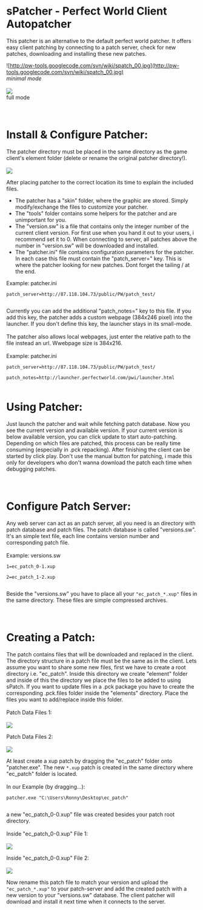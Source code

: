 # sPatcher - Perfect World Client Autopatcher #

This patcher is an alternative to the default perfect world patcher. It offers easy client patching by connecting to a patch server, check for new patches, downloading and installing these new patches.

![http://pw-tools.googlecode.com/svn/wiki/spatch_00.jpg](http://pw-tools.googlecode.com/svn/wiki/spatch_00.jpg)
<br>
<code>*</code>minimal mode<br>
<br>
<img src='http://pw-tools.googlecode.com/svn/wiki/spatch_01.jpg' />
<br>
<code>*</code>full mode<br>
<br>
<br>
<h1>Install & Configure Patcher:</h1>

The patcher directory must be placed in the same directory as the game client's element folder (delete or rename the original patcher directory!).<br>
<br>
<img src='http://pw-tools.googlecode.com/svn/wiki/spatch_install.jpg' />


After placing patcher to the correct location its time to explain the included files.<br>
<ul><li>The patcher has a "skin" folder, where the graphic are stored. Simply modify/exchange the files to customize your patcher.<br>
</li><li>The "tools" folder contains some helpers for the patcher and are unimportant for you.<br>
</li><li>The "version.sw" is a file that contains only the integer number of the current client version. For first use when you hand it out to your users, i recommend set it to 0. When connecting to server, all patches above the number in "version.sw" will be downloaded and installed.<br>
</li><li>The "patcher.ini" file contains configuration parameters for the patcher. In each case this file must contain the "patch_server=" key. This is where the patcher looking for new patches. Dont forget the tailing / at the end.</li></ul>

Example: patcher.ini<br>
<pre><code>patch_server=http://87.118.104.73/public/PW/patch_test/<br>
</code></pre>

Currently you can add the additional "patch_notes=" key to this file. If you add this key, the patcher adds a custom webpage (384x246 pixel) into the launcher. If you don't define this key, the launcher stays in its small-mode.<br>
<br>
The patcher also allows local webpages, just enter the relative path to the file instead an url. Wwebpage size is 384x216.<br>
<br>
Example: patcher.ini<br>
<pre><code>patch_server=http://87.118.104.73/public/PW/patch_test/<br>
patch_notes=http://launcher.perfectworld.com/pwi/launcher.html<br>
</code></pre>


<h1>Using Patcher:</h1>

Just launch the patcher and wait while fetching patch database. Now you see the current version and available version. If your current version is below available version, you can click update to start auto-patching. Depending on which files are patched, this process can be really time consuming (especially in .pck repacking). After finishing the client can be started by click play. Don't use the manual button for patching, i made this only for developers who don't wanna download the patch each time when debugging patches.<br>
<br>
<br>
<h1>Configure Patch Server:</h1>

Any web server can act as an patch server, all you need is an directory with patch database and patch files. The patch database is called "versions.sw". It's an simple text file, each line contains version number and corresponding patch file.<br>
<br>
Example: versions.sw<br>
<pre><code>1=ec_patch_0-1.xup<br>
2=ec_patch_1-2.xup<br>
</code></pre>

Beside the "versions.sw" you have to place all your <code>"ec_patch_*.xup"</code> files in the same directory. These files are simple compressed archives.<br>
<br>
<br>
<h1>Creating a Patch:</h1>

The patch contains files that will be downloaded and replaced in the client. The directory structure in a patch file must be the same as in the client. Lets assume you want to share some new files, first we have to create a root directory i.e. "ec_patch". Inside this directory we create "element" folder and inside of this the directory we place the files to be added to using sPatch. If you want to update files in a .pck package you have to create the corresponding .pck.files folder inside the "elements" directory. Place the files you want to add/replace inside this folder.<br>
<br>
Patch Data Files 1:<br>
<br>
<img src='http://pw-tools.googlecode.com/svn/wiki/spatch_data_00.gif' />

Patch Data Files 2:<br>
<br>
<img src='http://pw-tools.googlecode.com/svn/wiki/spatch_data_01.gif' />


At least create a xup patch by dragging the "ec_patch" folder onto "patcher.exe". The new <code>*.xup</code> patch is created in the same directory where "ec_patch" folder is located.<br>
<br>
In our Example (by dragging...):<br>
<pre><code>patcher.exe "C:\Users\Ronny\Desktop\ec_patch"<br>
</code></pre>

a new "ec_patch_0-0.xup" file was created besides your patch root directory.<br>
<br>
Inside "ec_patch_0-0.xup" File 1:<br>
<br>
<img src='http://pw-tools.googlecode.com/svn/wiki/spatch_data_02.gif' />

Inside "ec_patch_0-0.xup" File 2:<br>
<br>
<img src='http://pw-tools.googlecode.com/svn/wiki/spatch_data_03.gif' />

Now rename this patch file to match your version and upload the <code>"ec_patch_*.xup"</code> to your patch-server and add the created patch with a new version to your "versions.sw" database. The client patcher will download and install it next time when it connects to the server.